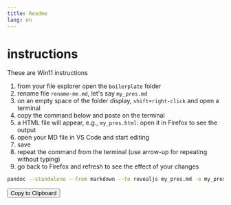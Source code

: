 ```yaml
---
title: Readme
lang: en
---
```


# instructions

These are Win11 instructions

1. from your file explorer open the `boilerplate` folder
2. rename file `rename-me.md`, let's say `my_pres.md`
3. on an empty space of the folder display, `shift+right-click` and open a terminal
4. copy the command below and paste on the terminal 
5. a HTML file will appear, e.g., `my_pres.html`: open it in Firefox to see the output
6. open your MD file in VS Code and start editing 
7. save 
8. repeat the command from the terminal (use arrow-up for repeating without typing)
9. go back to Firefox and refresh to see the effect of your changes

```bash
pandoc --standalone --from markdown --to revealjs my_pres.md -o my_pres.html  --css my_revealjs_style.css -V transition=convex -V theme=solarized --verbose
```

<button type="button" onclick="navigator.clipboard.writeText('Text to copy')">
    Copy to Clipboard
</button>